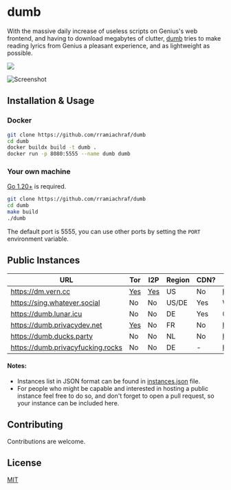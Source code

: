 # dumb
With the massive daily increase of useless scripts on Genius's web frontend, and having to download megabytes of clutter, [dumb](https://github.com/rramiachraf/dumb) tries to make reading lyrics from Genius a pleasant experience, and as lightweight as possible.

<a href="https://codeberg.org/rramiachraf/dumb"><img src="https://img.shields.io/badge/Codeberg-%232185d0" /></a>

![Screenshot](https://raw.githubusercontent.com/rramiachraf/dumb/main/screenshot.png)

## Installation & Usage
### Docker
```bash
git clone https://github.com/rramiachraf/dumb
cd dumb
docker buildx build -t dumb .
docker run -p 8080:5555 --name dumb dumb
```

### Your own machine
[Go 1.20+](https://go.dev/dl) is required.
```bash
git clone https://github.com/rramiachraf/dumb
cd dumb
make build
./dumb
```

The default port is 5555, you can use other ports by setting the `PORT` environment variable.

## Public Instances

| URL                                           | Tor                                                                               | I2P                                                                        | Region | CDN? | Operator                     |
| ---                                           | ---                                                                               | ---                                                                        | ---    | ---  | ---                          |
| <https://dm.vern.cc>                          | [Yes](http://dm.vernccvbvyi5qhfzyqengccj7lkove6bjot2xhh5kajhwvidqafczrad.onion)   | [Yes](http://vernxpcpqi2y4uhu7to4rnjmyjjgzh3x3qxyzpmkhykefchkmleq.b32.i2p) | US     | No   | https://vern.cc              |
| <https://sing.whatever.social>                | No                                                                                | No                                                                         | US/DE  | Yes  | Whatever Social              |
| <https://dumb.lunar.icu>                      | No                                                                                | No                                                                         | DE     | Yes  | @MaximilianGT500             |
| <https://dumb.privacydev.net>                 | [Yes](http://dumb.g4c3eya4clenolymqbpgwz3q3tawoxw56yhzk4vugqrl6dtu3ejvhjid.onion) | No                                                                         | FR     | No   | https://privacydev.net       |
| <https://dumb.ducks.party>                    | No                                                                                | No                                                                         | NL     | No   | https://ducks.party          |
| <https://dumb.privacyfucking.rocks>           | No                                                                                | No                                                                         | DE     | -    | https://privacyfucking.rocks |

#### Notes:
- Instances list in JSON format can be found in [instances.json](instances.json) file.
- For people who might be capable and interested in hosting a public instance feel free to do so, and don't forget to open a pull request, so your instance can be included here.

## Contributing
Contributions are welcome.

## License
[MIT](https://github.com/rramiachraf/dumb/blob/main/LICENCE)

